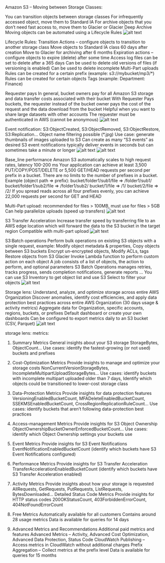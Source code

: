 Amazon S3 – Moving between Storage Classes:

You can transition objects between storage classes 
For infrequently accessed object, move them to Standard IA
For archive objects that you don’t need fast access to, move them to Glacier or Glacier Deep Archive
Moving objects can be automated using a Lifecycle Rules
![alt text](image/image8.png)


Lifecycle Rules:
Transition Actions – configure objects to transition to another storage class
Move objects to Standard IA class 60 days after creation
Move to Glacier for archiving after 6 months
Expiration actions – configure objects to expire (delete) after some time
Access log files can be set to delete after a 365 days
Can be used to delete old versions of files (if versioning is enabled)
Can be used to delete incomplete Multi-Part uploads
Rules can be created for a certain prefix (example: s3://mybucket/mp3/*)
Rules can be created for certain objects Tags (example: Department: Finance)

Requester pays
In general, bucket owners pay for all Amazon S3 storage and data transfer costs associated with their bucket
With Requester Pays buckets, the requester instead of the bucket owner pays the cost of the request and the data download from the bucket
Helpful when you want to share large datasets with other accounts
The requester must be authenticated in AWS (cannot be anonymous)
![alt text](image/image9.png)

Event notification:
S3:ObjectCreated, S3:ObjectRemoved, S3:ObjectRestore, S3:Replication…
Object name filtering possible (*.jpg)
Use case: generate thumbnails of images uploaded to S3
Can create as many “S3 events” as desired
S3 event notifications typically deliver events in seconds but can sometimes take a minute or longer
![alt text](image/image10.png)
![alt text](image/image11.png)

Base_line performance
Amazon S3 automatically scales to high request rates, latency 100-200 ms
Your application can achieve at least 3,500 PUT/COPY/POST/DELETE or 5,500 GET/HEAD requests per second per prefix in a bucket. 
There are no limits to the number of prefixes in a bucket. 
Example (object path => prefix):
bucket/folder1/sub1/file => /folder1/sub1/
bucket/folder1/sub2/file => /folder1/sub2/
bucket/1/file => /1/
bucket/2/file => /2/
If you spread reads across all four prefixes evenly, you can achieve 22,000 requests per second for GET and HEAD


Multi-Part upload: 
recommended for files > 100MB, must use for files > 5GB
Can help parallelize uploads (speed up transfers)
![alt text](image/image12.png)

S3 Transfer Acceleration 
Increase transfer speed by transferring file to an AWS edge location which will forward the data to the S3 bucket in the target region 
Compatible with multi-part upload
![alt text](image/image13.png)

S3:Batch operations
Perform bulk operations on existing S3 objects with a single request, example:
Modify object metadata & properties, Copy objects between S3 buckets
Encrypt un-encrypted objects, 
Modify ACLs, tags
Restore objects from S3 Glacier
Invoke Lambda function to perform custom action on each object
A job consists of a list of objects, the action to perform, and optional parameters
S3 Batch Operations manages retries, tracks progress, sends completion notifications, generate reports …
You can use S3 Inventory to get object list and use S3 Select to filter your objects
![alt text](image/image14.png)


Storage lens:
Understand, analyze, and optimize storage across entire AWS Organization
Discover anomalies, identify cost efficiencies, and apply data protection best practices across entire AWS Organization (30 days usage & activity metrics)
Aggregate data for Organization, specific accounts, regions, buckets, or prefixes
Default dashboard or create your own dashboards
Can be configured to export metrics daily to an S3 bucket (CSV, Parquet)
![alt text](image/image15.png)


storage lens: metrics:
1. Summary Metrics
General insights about your S3 storage
StorageBytes, ObjectCount…
Use cases: identify the fastest-growing (or not used) buckets and prefixes

2. Cost-Optimization Metrics
Provide insights to manage and optimize your storage costs
NonCurrentVersionStorageBytes, IncompleteMultipartUploadStorageBytes…
Use cases: identify buckets with incomplete multipart uploaded older than 7 days, Identify which objects could be transitioned to lower-cost storage class

3. Data-Protection Metrics
Provide insights for data protection features
VersioningEnabledBucketCount, MFADeleteEnabledBucketCount, SSEKMSEnabledBucketCount, CrossRegionReplicationRuleCount…
Use cases: identify buckets that aren’t following data-protection best practices

4. Access-management Metrics
Provide insights for S3 Object Ownership
ObjectOwnershipBucketOwnerEnforcedBucketCount…
Use cases: identify which Object Ownership settings your buckets use

5. Event Metrics
Provide insights for S3 Event Notifications
EventNotificationEnabledBucketCount (identify which buckets have S3 Event Notifications configured)

6. Performance Metrics
Provide insights for S3 Transfer Acceleration
TransferAccelerationEnabledBucketCount (identify which buckets have S3 Transfer Acceleration enabled)

7. Activity Metrics
Provide insights about how your storage is requested
AllRequests, GetRequests, PutRequests, ListRequests, BytesDownloaded…
Detailed Status Code Metrics
Provide insights for HTTP status codes
200OKStatusCount, 403ForbiddenErrorCount, 404NotFoundErrorCount

8. Free Metrics
Automatically available for all customers
Contains around 28 usage metrics
Data is available for queries for 14 days

9. Advanced Metrics and Recommendations
Additional paid metrics and features
Advanced Metrics – Activity, Advanced Cost Optimization, Advanced Data Protection, Status Code
CloudWatch Publishing – Access metrics in CloudWatch without additional charges
Prefix Aggregation – Collect metrics at the prefix level
Data is available for queries for 15 months

